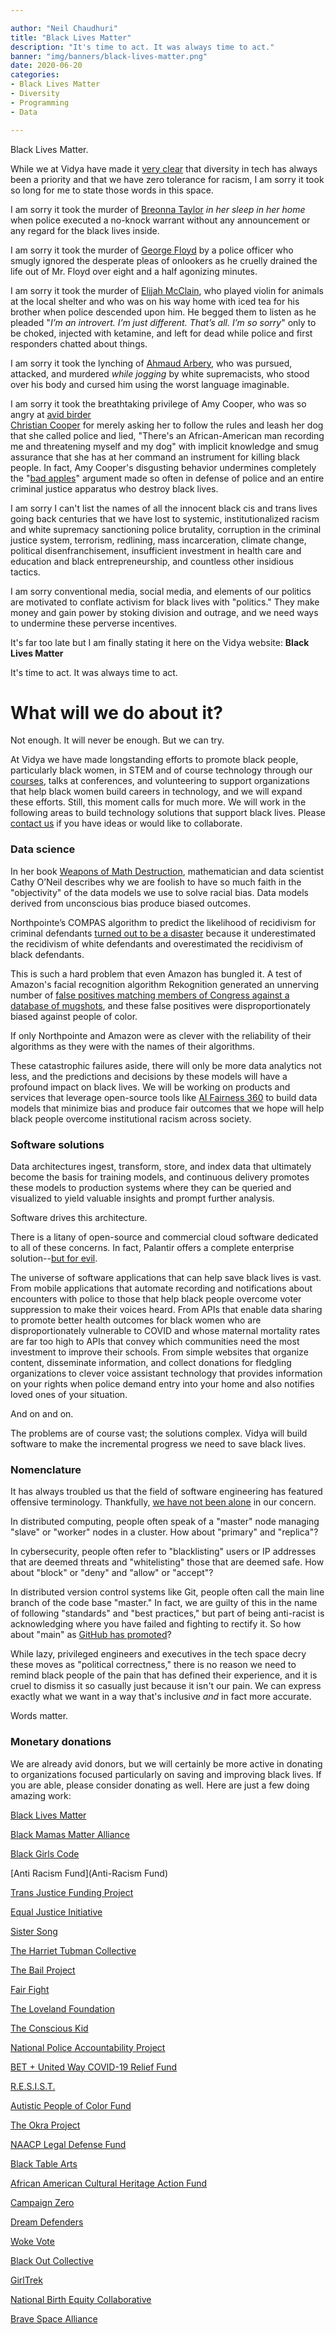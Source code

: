 ```yaml
---

author: "Neil Chaudhuri"
title: "Black Lives Matter"
description: "It's time to act. It was always time to act."  
banner: "img/banners/black-lives-matter.png" 
date: 2020-06-20
categories:
- Black Lives Matter 
- Diversity
- Programming
- Data

---
```


Black Lives Matter.

While we at Vidya have made it [very clear](/about) that diversity in tech has always been a priority and that we have zero tolerance
for racism, I am sorry it took so long for me to state those words in this space. 

I am sorry it took the murder of [Breonna Taylor](https://www.gofundme.com/f/9v4q2-justice-for-breonna-taylor) *in her sleep in her home* 
when police executed a no-knock warrant without any announcement or any regard for the black lives inside. 

I am sorry it took the murder of [George Floyd](https://www.gofundme.com/f/georgefloyd) by a police officer who smugly ignored the desperate pleas of onlookers as 
he cruelly drained the life out of Mr. Floyd over eight and a half agonizing minutes. 

I am sorry it took the murder of [Elijah McClain](https://www.gofundme.com/f/elijah-mcclain), who played violin for animals at the
local shelter and who was on his way home with iced tea for his brother when police descended upon him. He begged them 
to listen as he pleaded "*I’m an introvert. I’m just different. That’s all. I’m so sorry*" 
only to be choked, injected with ketamine, and left for dead while police and first responders chatted about things.

I am sorry it took the lynching of [Ahmaud Arbery](https://charity.gofundme.com/o/en/campaign/a-marathon-in-memory-of-ahmaud-arbery), 
who was pursued, attacked, and murdered *while jogging* by white supremacists, who stood over his body and cursed him using
the worst language imaginable.

I am sorry it took the breathtaking privilege of Amy Cooper, who was so angry at [avid birder  
Christian Cooper](https://www.npr.org/2020/06/03/869052336/-blackbirdersweek-seeks-to-make-the-great-outdoors-open-to-all) for 
merely asking her to follow the rules and leash her dog that she called police and lied,
"There's an African-American man recording me and threatening myself and my dog" with implicit knowledge and smug assurance
that she has at her command an instrument for killing black people. In fact, Amy Cooper's disgusting behavior undermines 
completely the "[bad apples](https://www.brookings.edu/blog/how-we-rise/2020/05/30/bad-apples-come-from-rotten-trees-in-policing/)" 
argument made so often in defense of police and an entire criminal justice apparatus who destroy black lives.

I am sorry I can't list the names of all the innocent black cis and trans lives going back centuries that we have lost to systemic,
institutionalized racism and white supremacy sanctioning police brutality, corruption in the criminal justice system,
terrorism, redlining, mass incarceration, climate change, political disenfranchisement, 
insufficient investment in health care and education and black entrepreneurship, and countless other insidious tactics.

I am sorry conventional media, social media, and elements of our politics are motivated to conflate activism for black lives with 
"politics." They make money and gain power by stoking division and outrage, and we need ways to 
undermine these perverse incentives.

It's far too late but I am finally stating it here on the Vidya website: **Black Lives Matter**

It's time to act. It was always time to act.

# What will we do about it?

Not enough. It will never be enough. But we can try.

At Vidya we have made longstanding efforts to promote black people, particularly black women, in STEM and of course technology through
our [courses](/course), talks at conferences, and volunteering to support organizations that help black women build careers
in technology, and we will expand these efforts. Still, this moment calls for much more. We will work in the following areas
to build technology solutions that support black lives. Please [contact us](/contact) if you have ideas or would like to collaborate.

### Data science 

In her book [Weapons of Math Destruction](https://weaponsofmathdestructionbook.com/), mathematician and data scientist 
Cathy O’Neil describes why we are foolish to have so much faith in the "objectivity" of the data models we use to solve racial bias. 
Data models derived from unconscious bias produce biased outcomes. 

Northpointe’s COMPAS algorithm to predict the likelihood of recidivism for criminal defendants 
[turned out to be a disaster](https://www.propublica.org/article/how-we-analyzed-the-compas-recidivism-algorithm) because
it underestimated the recidivism of white defendants and overestimated the recidivism of black defendants. 

This is such a hard problem that even Amazon has bungled it. A test of Amazon's facial recognition algorithm Rekognition 
generated an unnerving number of [false positives matching members of Congress against a database of 
mugshots](https://www.aclu.org/blog/privacy-technology/surveillance-technologies/amazons-face-recognition-falsely-matched-28), 
and these false positives were disproportionately biased against people of color.

If only Northpointe and Amazon were as clever with the reliability of their algorithms as they were with the names of their algorithms.

These catastrophic failures aside, there will only be more data analytics not less, and the predictions and decisions by these
models will have a profound impact on black lives. We will be working on products and services that leverage open-source
tools like [AI Fairness 360](https://aif360.mybluemix.net/) to build data models that minimize bias and produce fair outcomes
that we hope will help black people overcome institutional racism across society.     

### Software solutions

Data architectures ingest, transform, store, and index data that ultimately become the basis for training
models, and continuous delivery promotes these models to production systems where they can be queried and visualized to yield
valuable insights and prompt further analysis. 

Software drives this architecture. 

There is a litany of open-source and commercial cloud software dedicated to all of these concerns. In fact,
Palantir offers a complete enterprise 
solution--[but for evil](https://www.vice.com/en_us/article/9kx4z8/revealed-this-is-palantirs-top-secret-user-manual-for-cops).

The universe of software applications that can help save black lives is vast. From mobile applications that automate
recording and notifications about encounters with police to those that help black people overcome voter suppression to
make their voices heard. From APIs that enable data sharing to promote better health outcomes for black women who are 
disproportionately vulnerable to COVID and whose maternal mortality rates are far too high to APIs that convey which 
communities need the most investment to improve their schools. From simple websites that organize content, disseminate 
information, and collect donations for fledgling organizations to clever voice assistant technology that provides information
on your rights when police demand entry into your home and also notifies loved ones of your situation. 
 
And on and on.

The problems are of course vast; the solutions complex. Vidya will build software to make the incremental
progress we need to save black lives.

### Nomenclature

It has always troubled us that the field of software engineering has featured offensive terminology. Thankfully, 
[we have not been alone](https://www.vice.com/en_us/article/8x7akv/masterslave-terminology-was-removed-from-python-programming-language) 
in our concern.

In distributed computing, people often speak of a "master" node managing "slave" or "worker" nodes in a cluster. How about "primary" 
and "replica"?
 
In cybersecurity, people often refer to "blacklisting" users or IP addresses that are deemed threats and 
"whitelisting" those that are deemed safe. How about "block" or "deny" and "allow" or "accept"?
 
In distributed version control systems like Git, people often call the main line branch of the code base "master." 
In fact, we are guilty of this in the name of following "standards" and "best practices," but part of being 
anti-racist is acknowledging where you have failed and fighting to rectify it. So how about "main" as 
[GitHub has promoted](https://www.zdnet.com/article/github-to-replace-master-with-alternative-term-to-avoid-slavery-references/)?
 
While lazy, privileged engineers and executives in the tech space decry these moves as "political correctness," there is no
reason we need to remind black people of the pain that has defined their experience, and it is cruel to dismiss it 
so casually just because it isn't our pain. We can express exactly what we want in a way that's inclusive *and* in fact
more accurate.    

Words matter.

### Monetary donations

We are already avid donors, but we will certainly be more active in donating to organizations focused 
particularly on saving and improving black lives. If you are able, please consider donating as well. Here are just a 
few doing amazing work:

[Black Lives Matter](https://blacklivesmatter.com/)

[Black Mamas Matter Alliance](https://blackmamasmatter.org/)

[Black Girls Code](https://www.blackgirlscode.com/)

[Anti Racism Fund](Anti-Racism Fund)

[Trans Justice Funding Project](https://www.transjusticefundingproject.org/)

[Equal Justice Initiative](https://eji.org/)

[Sister Song](https://sistersong.nationbuilder.com/)

[The Harriet Tubman Collective](https://harriettubmancollective.tumblr.com/post/150072319030/htcvision4blacklives)

[The Bail Project](https://secure.givelively.org/donate/the-bail-project)

[Fair Fight](https://fairfight.com/)

[The Loveland Foundation](https://thelovelandfoundation.org/loveland-therapy-fund/)

[The Conscious Kid](https://www.theconsciouskid.org/donate)

[National Police Accountability Project](https://www.nlg-npap.org/)

[BET + United Way COVID-19 Relief Fund](https://secure.unitedway.org/j/step/bet-covid-19-donate)

[R.E.S.I.S.T.](https://www.gofundme.com/f/yz2xx-resist)

[Autistic People of Color Fund](https://autismandrace.com/autistic-people-of-color-fund/)

[The Okra Project](https://www.theokraproject.com/)

[NAACP Legal Defense Fund](https://www.naacpldf.org/about-us/)

[Black Table Arts](http://www.blacktablearts.com/)

[African American Cultural Heritage Action Fund](https://savingplaces.org/african-american-cultural-heritage#.Xt_nu55KiqA)

[Campaign Zero](https://www.joincampaignzero.org/#vision)

[Dream Defenders](https://dreamdefenders.org/)

[Woke Vote](https://wokevote.us/)

[Black Out Collective](https://blackoutcollective.org/)

[GirlTrek](https://www.girltrek.org/)

[National Birth Equity Collaborative](https://birthequity.org/)

[Brave Space Alliance](http://www.bravespacealliance.org/)
